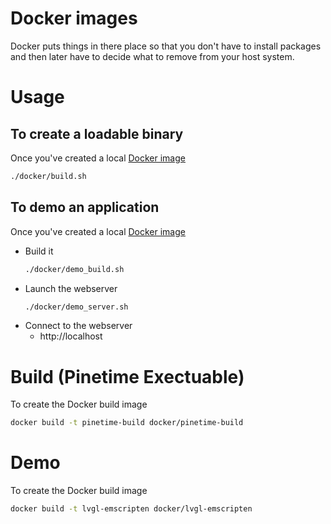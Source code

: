 Docker images
================================================================================
Docker puts things in there place so that you don't have to install packages and
then later have to decide what to remove from your host system.

Usage
================================================================================
To create a loadable binary
--------------------------------------------------------------------------------
Once you've created a local [Docker image](#build)
```sh
./docker/build.sh
```

To demo an application
--------------------------------------------------------------------------------
Once you've created a local [Docker image](#demo)
* Build it
    ```sh
    ./docker/demo_build.sh
    ```
* Launch the webserver
    ```sh
    ./docker/demo_server.sh
    ```
* Connect to the webserver
    * http://localhost

<a id="build">Build</a> (Pinetime Exectuable)
================================================================================
To create the Docker build image
```sh
docker build -t pinetime-build docker/pinetime-build
```

<a id="demo">Demo</a>
================================================================================
To create the Docker build image
```sh
docker build -t lvgl-emscripten docker/lvgl-emscripten
```


